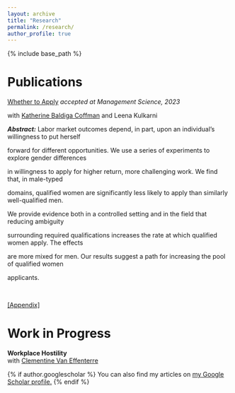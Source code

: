```yaml
---
layout: archive
title: "Research"
permalink: /research/
author_profile: true
---
```


{% include base_path %}

[//]: # ()
[//]: # ({% for post in site.publications reversed %})

[//]: # (  {% include archive-single.html %})

[//]: # ({% endfor %})

# Publications

[Whether to Apply](http://manuelacollis.github.io/files/2023_02_Whether_to_Apply.pdf) <i> accepted at Management Science, 2023 </i> <br>

with [Katherine Baldiga Coffman](https://sites.google.com/site/kbaldigacoffman/) and Leena Kulkarni <br>

<b><i>Abstract:</i></b> Labor market outcomes depend, in part, upon an individual’s willingness to put herself 

forward for different opportunities. We use a series of experiments to explore gender differences 

in willingness to apply for higher return, more challenging work. We find that, in male-typed 

domains, qualified women are significantly less likely to apply than similarly well-qualified men. 

We provide evidence both in a controlled setting and in the field that reducing ambiguity 

surrounding required qualifications increases the rate at which qualified women apply. The effects 

are more mixed for men. Our results suggest a path for increasing the pool of qualified women 

applicants.

<br>

[[Appendix]]((http://manuelacollis.github.io/files/2023_02_Whether_to_Apply_appendix.pdf))



# Work in Progress
<b> Workplace Hostility </b> <br>
with [Clementine Van Effenterre](https://sites.google.com/site/vaneffenterreclementine/home)



{% if author.googlescholar %}
  You can also find my articles on <u><a href="{{author.googlescholar}}">my Google Scholar profile</a>.</u>
{% endif %}